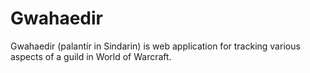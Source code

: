 # Gwahaedir

Gwahaedir (palantír in Sindarin) is  web application for tracking various aspects of a guild in World of Warcraft. 